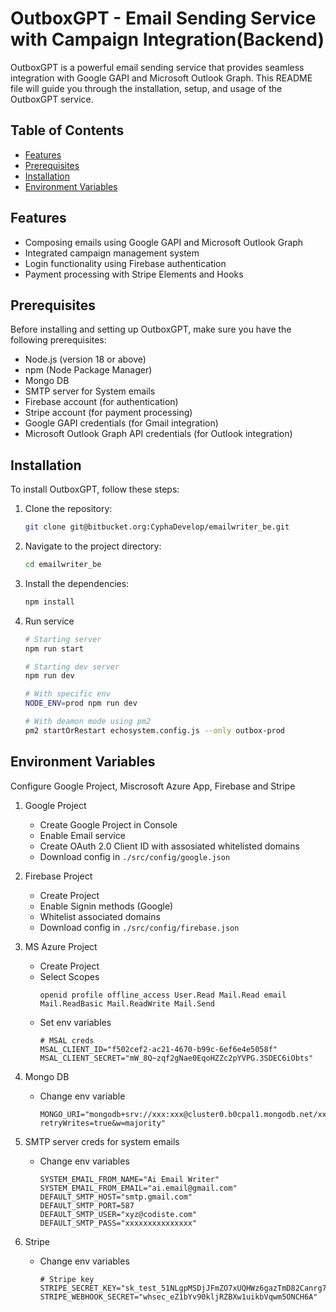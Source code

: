 # OutboxGPT - Email Sending Service with Campaign Integration(Backend)

OutboxGPT is a powerful email sending service that provides seamless integration with Google GAPI and Microsoft Outlook Graph. This README file will guide you through the installation, setup, and usage of the OutboxGPT service.

## Table of Contents
- [Features](#features)
- [Prerequisites](#prerequisites)
- [Installation](#installation)
- [Environment Variables](#environment-variables)

## Features
- Composing emails using Google GAPI and Microsoft Outlook Graph
- Integrated campaign management system
- Login functionality using Firebase authentication
- Payment processing with Stripe Elements and Hooks

## Prerequisites
Before installing and setting up OutboxGPT, make sure you have the following prerequisites:

- Node.js (version 18 or above)
- npm (Node Package Manager)
- Mongo DB
- SMTP server for System emails
- Firebase account (for authentication)
- Stripe account (for payment processing)
- Google GAPI credentials (for Gmail integration)
- Microsoft Outlook Graph API credentials (for Outlook integration)

## Installation
To install OutboxGPT, follow these steps:

1. Clone the repository:
   ```bash
   git clone git@bitbucket.org:CyphaDevelop/emailwriter_be.git
   ```

2. Navigate to the project directory:
    ```bash
    cd emailwriter_be
    ```

3. Install the dependencies:
    ```bash
    npm install
    ```

4. Run service
    ```bash
    # Starting server
    npm run start

    # Starting dev server
    npm run dev

    # With specific env
    NODE_ENV=prod npm run dev

    # With deamon mode using pm2
    pm2 startOrRestart echosystem.config.js --only outbox-prod
    ```

## Environment Variables
Configure Google Project, Miscrosoft Azure App, Firebase and Stripe

1. Google Project
    - Create Google Project in Console
    - Enable Email service
    - Create OAuth 2.0 Client ID with assosiated whitelisted domains  
    - Download config in `./src/config/google.json`

2. Firebase Project
    - Create Project
    - Enable Signin methods (Google)
    - Whitelist associated domains
    - Download config in `./src/config/firebase.json`

3. MS Azure Project
    - Create Project
    - Select Scopes
        ```
        openid profile offline_access User.Read Mail.Read email Mail.ReadBasic Mail.ReadWrite Mail.Send
        ```
    - Set env variables
        ```
        # MSAL creds
        MSAL_CLIENT_ID="f502cef2-ac21-4670-b99c-6ef6e4e5058f"
        MSAL_CLIENT_SECRET="mW_8Q~zqf2gNae0EqoHZZc2pYVPG.3SDEC6iObts"
        ```
4. Mongo DB
    - Change env variable
        ```
        MONGO_URI="mongodb+srv://xxx:xxx@cluster0.b0cpal1.mongodb.net/xxx?retryWrites=true&w=majority"
        ```
5. SMTP server creds for system emails
    - Change env variables
        ```
        SYSTEM_EMAIL_FROM_NAME="Ai Email Writer"
        SYSTEM_EMAIL_FROM_EMAIL="ai.email@gmail.com"
        DEFAULT_SMTP_HOST="smtp.gmail.com"
        DEFAULT_SMTP_PORT=587
        DEFAULT_SMTP_USER="xyz@codiste.com"
        DEFAULT_SMTP_PASS="xxxxxxxxxxxxxxx"
        ```
6. Stripe 
    - Change env variables
        ```
        # Stripe key
        STRIPE_SECRET_KEY="sk_test_51NLgpMSDjJFmZO7xUQHWz6gazTmD82Canrg7bu6AOHF7RXFRKVXToGX9GQRq0MhfAXZQeB6kLi0phmNo0U5GGEvz00aOqPvWZ4"
        STRIPE_WEBHOOK_SECRET="whsec_eZ1bYv90kljRZBXw1uikbVqwm5ONCH6A"
        ```